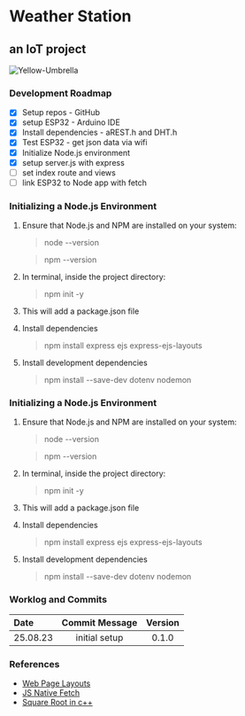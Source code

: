 # Weather Station

## an IoT project

![Yellow-Umbrella](public/assets/yellow-umbrella.png)

### Development Roadmap

- [x] Setup repos - GitHub
- [x] setup ESP32 - Arduino IDE
- [x] Install dependencies - aREST.h and DHT.h
- [x] Test ESP32 - get json data via wifi
- [x] Initialize Node.js environment
- [x] setup server.js with express
- [ ] set index route and views
- [ ] link ESP32 to Node app with fetch

### Initializing a Node.js Environment

1. Ensure that Node.js and NPM are installed on your system:
    > node --version

    > npm --version

2. In terminal, inside the project directory:
    > npm init -y

3. This will add a package.json file

4. Install dependencies
    > npm install express ejs express-ejs-layouts

5. Install development dependencies
    > npm install --save-dev dotenv nodemon


### Initializing a Node.js Environment

1. Ensure that Node.js and NPM are installed on your system:
    > node --version

    > npm --version

2. In terminal, inside the project directory:
    > npm init -y

3. This will add a package.json file

4. Install dependencies
    > npm install express ejs express-ejs-layouts

5. Install development dependencies
    > npm install --save-dev dotenv nodemon

### Worklog and Commits

Date | Commit Message | Version
:-----|:----------------:|:--------:
25.08.23 | initial setup | 0.1.0

### References

- [Web Page Layouts](https://www.youtube.com/watch?v=3C_22eBWpjg)
- [JS Native Fetch](https://www.youtube.com/watch?v=MBqS1kYzwTc)
- [Square Root in c++](https://www.scaler.com/topics/sqrt-in-cpp/)

